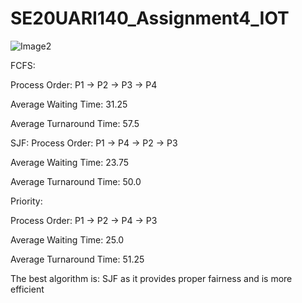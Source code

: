 # SE20UARI140_Assignment4_IOT

![Image2](https://github.com/ShashiKanth-Koppala/SE20UARI140_Assignment4_IOT/assets/92216048/4739af17-438c-42ca-9f7b-4d6874057d28)

FCFS:

Process Order: P1 -> P2 -> P3 -> P4

Average Waiting Time: 31.25

Average Turnaround Time: 57.5

SJF:
Process Order: P1 -> P4 -> P2 -> P3

Average Waiting Time: 23.75

Average Turnaround Time: 50.0

Priority:

Process Order: P1 -> P2 -> P4 -> P3

Average Waiting Time: 25.0

Average Turnaround Time: 51.25

The best algorithm is: SJF as it provides proper fairness and is more efficient
